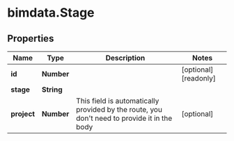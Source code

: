 # bimdata.Stage

## Properties

Name | Type | Description | Notes
------------ | ------------- | ------------- | -------------
**id** | **Number** |  | [optional] [readonly] 
**stage** | **String** |  | 
**project** | **Number** | This field is automatically provided by the route, you don&#39;t need to provide it in the body | [optional] 


